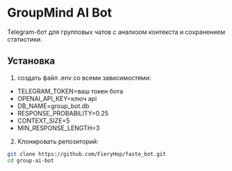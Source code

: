 # GroupMind AI Bot

Telegram-бот для групповых чатов с анализом контекста и сохранением статистики.

## Установка
1. создать файл .env со всеми зависимостями:
- TELEGRAM_TOKEN=ваш токен бота
- OPENAI_API_KEY=ключ api
- DB_NAME=group_bot.db
- RESPONSE_PROBABILITY=0.25
- CONTEXT_SIZE=5
- MIN_RESPONSE_LENGTH=3

2. Клонировать репозиторий:
```bash
git clone https://github.com/FieryHop/faste_bot.git
cd group-ai-bot

